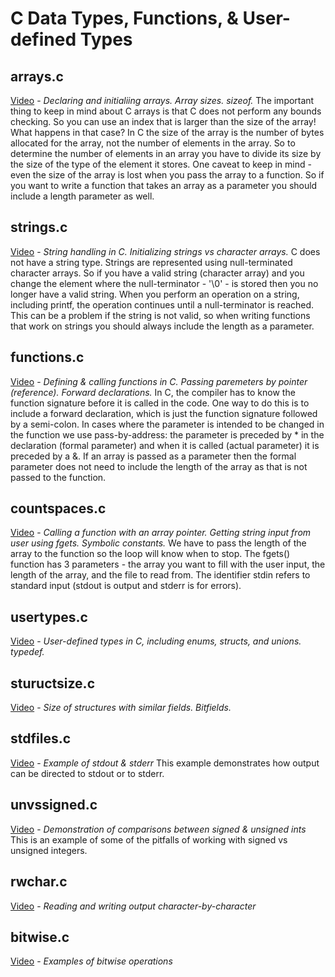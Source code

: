 # C Data Types, Functions, & User-defined Types

## arrays.c

[Video](https://youtu.be/ESClcnxF1N0) - *Declaring and initialiing arrays.  Array sizes.  sizeof.*
The important thing to keep in mind about C arrays is that C does not perform any bounds checking.  So you can use an index that is larger than the size of the array!  What happens in that case?  In C the size of the array is the number of bytes allocated for the array, not the number of elements in the array.  So to determine the number of elements in an array you have to divide its size by the size of the type of the element it stores.  One caveat to keep in mind - even the size of the array is lost when you pass the array to a function.  So if you want to write a function that takes an array as a parameter you should include a length parameter as well.

## strings.c

[Video](https://youtu.be/T5wY4QX_UkE) - *String handling in C.  Initializing strings vs character arrays.*
C does not have a string type.  Strings are represented using null-terminated character arrays.  So if you have a valid string (character array) and you change the element where the null-terminator - '\0' - is stored then you no longer have a valid string.  When you perform an operation on a string, including printf, the operation continues until a null-terminator is reached.  This can be a problem if the string is not valid, so when writing functions that work on strings you should always include the length as a parameter.

## functions.c

[Video](https://youtu.be/4Ha7L_ub8uQ) - *Defining & calling functions in C. Passing paremeters by pointer (reference).  Forward declarations.*
In C, the compiler has to know the function signature before it is called in the code.  One way to do this is to include a forward declaration, which is just the function signature followed by a semi-colon.  In cases where the parameter is intended to be changed in the function we use pass-by-address: the parameter is preceded by * in the declaration (formal parameter) and when it is called (actual parameter) it is preceded by a &.  If an array is passed as a parameter then the formal parameter does not need to include the length of the array as that is not passed to the function.

## countspaces.c

[Video](https://youtu.be/Mysm2AS6Inc) - *Calling a function with an array pointer.  Getting string input from user using fgets.  Symbolic constants.*
We have to pass the length of the array to the function so the loop will know when to stop.  The fgets() function has 3 parameters - the array you want to fill with the user input, the length of the array, and the file to read from.  The identifier stdin refers to standard input (stdout is output and stderr is for errors).

## usertypes.c

[Video](https://youtu.be/p127cSHXHs4) - *User-defined types in C, including enums, structs, and unions.  typedef.*

## stuructsize.c

[Video](https://youtu.be/Llz6LeDT0YU) - *Size of structures with similar fields.  Bitfields.*

## stdfiles.c

[Video](https://youtu.be/1vKcUoc7FWU) - *Example of stdout & stderr*
This example demonstrates how output can be directed to stdout or to stderr.

## unvssigned.c

[Video](https://youtu.be/fuJwzxuGoeE) - *Demonstration of comparisons between signed & unsigned ints*
This is an example of some of the pitfalls of working with signed vs unsigned integers.

## rwchar.c

[Video](https://youtu.be/Az4fBCu8Xg0) - *Reading and writing output character-by-character*

## bitwise.c

[Video](https://youtu.be/8XIK3HlAjg0) - *Examples of bitwise operations*

